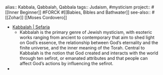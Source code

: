 alias:: Kabbala, Qabbalah, Qabbala
tags:: Judaism, #mysticism
project:: #[[Inner Beginner]] #FORCK #[[Babies, Bibles and Bathwater]]
see-also:: #[[Zohar]] [[Moses Cordovero]]

- [Kabbalah | Sefaria](https://www.sefaria.org/texts/Kabbalah)
	- Kabbalah is the primary genre of Jewish mysticism, with esoteric works ranging from ancient to contemporary that aim to shed light on God’s essence, the relationship between God’s eternality and the finite universe, and the inner meaning of the Torah. Central to Kabbalah is the notion that God created and interacts with the world through ten sefirot, or emanated attributes and that people can affect God’s actions by influencing the sefirot.
-